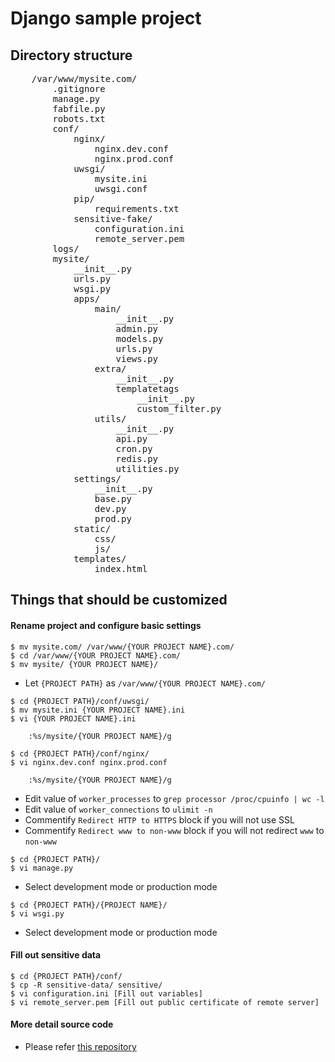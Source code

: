 # Django sample project

## Directory structure
	
<pre>
	/var/www/mysite.com/
		.gitignore
		manage.py
		fabfile.py
		robots.txt
		conf/
			nginx/
				nginx.dev.conf
				nginx.prod.conf
			uwsgi/
				mysite.ini
				uwsgi.conf
			pip/
				requirements.txt
			sensitive-fake/
				configuration.ini
				remote_server.pem
		logs/
		mysite/
			__init__.py
			urls.py
			wsgi.py
			apps/
				main/
					__init__.py
					admin.py
					models.py
					urls.py
					views.py
				extra/
					__init__.py
					templatetags
						__init__.py
						custom_filter.py
				utils/
					__init__.py
					api.py
					cron.py
					redis.py
					utilities.py
			settings/
				__init__.py
				base.py
				dev.py
				prod.py
			static/
				css/
				js/
			templates/
				index.html
</pre>


## Things that should be customized

#### Rename project and configure basic settings

~~~~
$ mv mysite.com/ /var/www/{YOUR PROJECT NAME}.com/
$ cd /var/www/{YOUR PROJECT NAME}.com/
$ mv mysite/ {YOUR PROJECT NAME}/
~~~~

- Let `{PROJECT PATH}` as `/var/www/{YOUR PROJECT NAME}.com/`

~~~~
$ cd {PROJECT PATH}/conf/uwsgi/
$ mv mysite.ini {YOUR PROJECT NAME}.ini
$ vi {YOUR PROJECT NAME}.ini

	:%s/mysite/{YOUR PROJECT NAME}/g

$ cd {PROJECT PATH}/conf/nginx/
$ vi nginx.dev.conf nginx.prod.conf

	:%s/mysite/{YOUR PROJECT NAME}/g
~~~~

-	Edit value of `worker_processes` to `grep processor /proc/cpuinfo | wc -l`
-	Edit value of `worker_connections` to `ulimit -n`
-	Commentify `Redirect HTTP to HTTPS` block if you will not use SSL
-	Commentify `Redirect www to non-www` block if you will not redirect `www` to `non-www`

~~~~
$ cd {PROJECT PATH}/
$ vi manage.py
~~~~

- Select development mode or production mode

~~~~
$ cd {PROJECT PATH}/{PROJECT NAME}/
$ vi wsgi.py
~~~~

- Select development mode or production mode


#### Fill out sensitive data

~~~~
$ cd {PROJECT PATH}/conf/
$ cp -R sensitive-data/ sensitive/
$ vi configuration.ini [Fill out variables]
$ vi remote_server.pem [Fill out public certificate of remote server]
~~~~


#### More detail source code

- Please refer <a href="https://github.com/ukjin1192/django-modupen" target="_blank">this repository</a>
